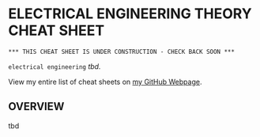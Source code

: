 # ELECTRICAL ENGINEERING THEORY CHEAT SHEET

```
*** THIS CHEAT SHEET IS UNDER CONSTRUCTION - CHECK BACK SOON ***
```

`electrical engineering` _tbd._

View my entire list of cheat sheets on
[my GitHub Webpage](https://jeffdecola.github.io/my-cheat-sheets/).

## OVERVIEW

tbd
